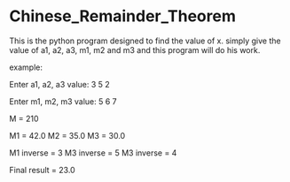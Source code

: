 # Chinese_Remainder_Theorem
This is the python program designed to find the value of x. simply give the value of a1, a2, a3, m1, m2 and m3 and this program will do his work.

example:

Enter a1, a2, a3 value: 3 5 2

Enter m1, m2, m3 value: 5 6 7

M =  210

M1 =  42.0
M2 =  35.0
M3 =  30.0

M1 inverse =  3
M3 inverse =  5
M3 inverse =  4

Final result =  23.0
